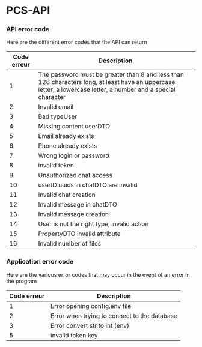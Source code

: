 # PCS-API

### API error code

Here are the different error codes that the API can return

| Code erreur | Description                                                                                                                                                    |
|-------------|----------------------------------------------------------------------------------------------------------------------------------------------------------------|
| 1           | The password must be greater than 8 and less than 128 characters long, at least have an uppercase letter, a lowercase letter, a number and a special character |
| 2           | Invalid email                                                                                                                                                  |
| 3           | Bad typeUser                                                                                                                                                   |
| 4           | Missing content userDTO                                                                                                                                        |
| 5           | Email already exists                                                                                                                                           |
| 6           | Phone already exists                                                                                                                                           |
| 7           | Wrong login or password                                                                                                                                        |
| 8           | invalid token                                                                                                                                                  |
| 9           | Unauthorized chat access                                                                                                                                       |
| 10          | userID uuids in chatDTO are invalid                                                                                                                            |
| 11          | Invalid chat creation                                                                                                                                          |
| 12          | Invalid message in chatDTO                                                                                                                                     |
| 13          | Invalid message creation                                                                                                                                       |
| 14          | User is not the right type, invalid action                                                                                                                     |
| 15          | PropertyDTO invalid attribute                                                                                                                                  |
| 16          | Invalid number of files                                                                                                                                        |


### Application error code

Here are the various error codes that may occur in the event of an error in the program

| Code erreur | Description                                  |
|-------------|----------------------------------------------|
| 1           | Error opening config.env file                |
| 2           | Error when trying to connect to the database |
| 3           | Error convert str to int (env)               |
| 5           | invalid token key                            |